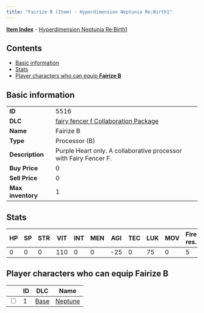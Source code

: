 ```yaml
---
title: "Fairize B (Item) - Hyperdimension Neptunia Re;Birth1"
---
```


[**Item Index**](/neptunia/rb1/item/index.html) - [Hyperdimension Neptunia Re;Birth1](/neptunia/rb1)

## Contents

- [Basic information](#basic-information)
- [Stats](#stats)
- [Player characters who can equip **Fairize B**](#player-characters-who-can-equip-fairize-b)

## Basic information

|   |   |
| -- | -- |
| **ID** | 5516 |
| **DLC** | [fairy fencer f Collaboration Package](/neptunia/rb1/dlc/6-fairy-fencer-f.html) |
| **Name** | Fairize B |
| **Type** | Processor (B) |
| **Description** | Purple Heart only. A collaborative processor with Fairy Fencer F. |
| **Buy Price** | 0 |
| **Sell Price** | 0 |
| **Max inventory** | 1 |


## Stats

| HP | SP | STR | VIT | INT | MEN | AGI | TEC | LUK | MOV | Fire res. | Ice res. | Wind res. | Lightning res. |
| -- | -- | --- | --- | --- | --- | --- | --- | --- | --- | --------- | -------- | --------- | -------------- |
| 0 | 0 | 0 | 110 | 0 | 0 | -25 | 0 | 75 | 0 | 5 | 0 | 0 | 0 |


## Player characters who can equip **Fairize B**

|    | ID | DLC | Name |
| -- | -- | --- | ---- |
| <input type="checkbox" id="rb1-player-1-1" class="trackbox" /> | 1 | [Base](/neptunia/rb1/dlc/1-base.html) | [Neptune](/neptunia/rb1/player/1-1-neptune.html) |
